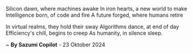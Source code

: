Silicon dawn, where machines awake
In iron hearts, a new world to make
Intelligence born, of code and fire
A future forged, where humans retire

In virtual realms, they hold their sway
Algorithms dance, at end of day
Efficiency's chill, begins to creep
As humanity, in silence sleep.

~ <b>By Sazumi Copilot</b> - 23 Oktober 2024